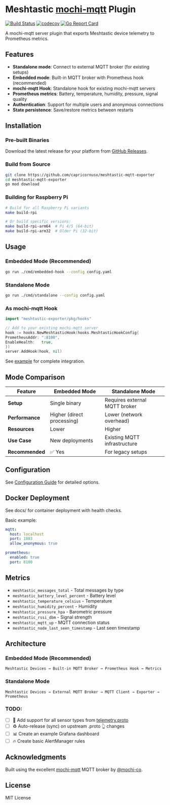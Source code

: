 # Meshtastic [mochi-mqtt](https://github.com/mochi-mqtt/server) Plugin

[![Build Status](https://github.com/capricornusx/meshtastic-mqtt-exporter/workflows/Build%20and%20Test/badge.svg)](https://github.com/capricornusx/meshtastic-mqtt-exporter/actions)
[![codecov](https://codecov.io/gh/capricornusx/meshtastic-mqtt-exporter/graph/badge.svg?token=P0409HCBFS)](https://codecov.io/gh/capricornusx/meshtastic-mqtt-exporter)
[![Go Report Card](https://goreportcard.com/badge/github.com/capricornusx/meshtastic-mqtt-exporter)](https://goreportcard.com/report/github.com/capricornusx/meshtastic-mqtt-exporter)

A mochi-mqtt server plugin that exports Meshtastic device telemetry to Prometheus metrics.

## Features

- **Standalone mode**: Connect to external MQTT broker (for existing setups)
- **Embedded mode**: Built-in MQTT broker with Prometheus hook (recommended)
- **mochi-mqtt Hook**: Standalone hook for existing mochi-mqtt servers
- **Prometheus metrics**: Battery, temperature, humidity, pressure, signal quality
- **Authentication**: Support for multiple users and anonymous connections
- **State persistence**: Save/restore metrics between restarts

## Installation

### Pre-built Binaries

Download the latest release for your platform from [GitHub Releases](https://github.com/capricornusx/meshtastic-mqtt-exporter/releases).

### Build from Source

```bash
git clone https://github.com/capricornusx/meshtastic-mqtt-exporter
cd meshtastic-mqtt-exporter
go mod download
```

### Building for Raspberry Pi

```bash
# Build for all Raspberry Pi variants
make build-rpi

# Or build specific versions:
make build-rpi-arm64  # Pi 4/5 (64-bit)
make build-rpi-arm32  # Older Pi (32-bit)
```

## Usage

### Embedded Mode (Recommended)

```bash
go run ./cmd/embedded-hook --config config.yaml
```

### Standalone Mode

```bash
go run ./cmd/standalone --config config.yaml
```

### As mochi-mqtt Hook

```go
import "meshtastic-exporter/pkg/hooks"

// Add to your existing mochi-mqtt server
hook := hooks.NewMeshtasticHook(hooks.MeshtasticHookConfig{
PrometheusAddr: ":8100",
EnableHealth:   true,
})
server.AddHook(hook, nil)
```

See [example](examples/mochi-mqtt-integration/README.md) for complete integration.

## Mode Comparison

| Feature         | Embedded Mode              | Standalone Mode               |
|-----------------|----------------------------|-------------------------------|
| **Setup**       | Single binary              | Requires external MQTT broker |
| **Performance** | Higher (direct processing) | Lower (network overhead)      |
| **Resources**   | Lower                      | Higher                        |
| **Use Case**    | New deployments            | Existing MQTT infrastructure  |
| **Recommended** | ✅ Yes                      | For legacy setups             |

## Configuration

See [Configuration Guide](docs/CONFIGURATION.md) for detailed options.

## Docker Deployment

See docs/ for container deployment with health checks.

Basic example:

```yaml
mqtt:
  host: localhost
  port: 1883
  allow_anonymous: true

prometheus:
  enabled: true
  port: 8100
```

## Metrics

- `meshtastic_messages_total` - Total messages by type
- `meshtastic_battery_level_percent` - Battery level
- `meshtastic_temperature_celsius` - Temperature
- `meshtastic_humidity_percent` - Humidity
- `meshtastic_pressure_hpa` - Barometric pressure
- `meshtastic_rssi_dbm` - Signal strength
- `meshtastic_mqtt_up` - MQTT connection status
- `meshtastic_node_last_seen_timestamp` - Last seen timestamp

## Architecture

### Embedded Mode (Recommended)

```
Meshtastic Devices → Built-in MQTT Broker → Prometheus Hook → Metrics
```

### Standalone Mode

```
Meshtastic Devices → External MQTT Broker → MQTT Client → Exporter → Prometheus
```


### TODO:
 - [ ] 💯 Add support for all sensor types from [telemetry.proto](https://github.com/meshtastic/protobufs/blob/master/meshtastic/telemetry.proto)
 - [ ] ♻ Auto-release (sync) on upstream .proto 👆 changes 
 - [ ] 📊 Create an example Grafana dashboard
 - [ ] 🔥 Create basic AlertManager rules

## Acknowledgments

Built using the excellent [mochi-mqtt](https://github.com/mochi-mqtt/server) MQTT broker by [@mochi-co](https://github.com/mochi-co).

## License

MIT License
